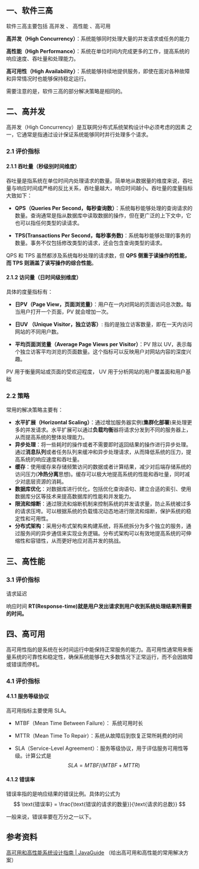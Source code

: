 ## 一、软件三高

软件三高主要包括 高并发 、 高性能 、高可用

**高并发（High Concurrency）**：系统能够同时处理大量的并发请求或任务的能力

**高性能（High Performance）**：系统在单位时间内完成更多的工作，提高系统的响应速度、吞吐量和处理能力。

**高可用性（High Availability）**：系统能够持续地提供服务，即使在面对各种故障和异常情况时也能够保持稳定运行。

需要注意的是，软件三高的部分解决策略是相同的。



## 二、高并发

高并发（High Concurrency）是互联网分布式系统架构设计中必须考虑的因素 之一，它通常是指通过设计保证系统能够同时并行处理多个请求。

### 2.1 评价指标

#### 2.1.1 吞吐量（秒级别时间维度）

吞吐量是指系统在单位时间内处理请求的数量。简单地从数据量的维度来说，吞吐量与响应时间成严格的反比关系，吞吐量越大，响应时间越小。吞吐量的度量指标大致如下：

- **QPS（Queries Per Second，每秒查询数）**：系统每秒能够处理的查询请求的数量。查询通常是指从数据库中读取数据的操作，但在更广泛的上下文中，它也可以指任何类型的读请求。

- **TPS(Transactions Per Second，每秒事务数)**：系统每秒能够处理的事务的数量。事务不仅包括修改类型的请求，还会包含查询类型的请求。

QPS 和 TPS 虽然都涉及系统每秒处理的请求数，但 **QPS 侧重于读操作的性能，而 TPS 则涵盖了读写操作的综合性能**。



#### 2.1.2 访问量（日时间级别维度）

具体的度量指标有：

- **日PV（Page View，页面浏览量）**：用户在一内对网站的页面访问总次数。每当用户打开一个页面，PV 就会增加一次。

- **日UV （Unique Visitor，独立访客）**: 指的是独立访客数量，即在一天内访问网站的不同用户数。

- **平均页面浏览量（Average Page Views per Visitor）**：PV 除以 UV，表示每个独立访客平均浏览的页面数量。这个指标可以反映用户对网站内容的深度兴趣。

PV 用于衡量网站或页面的受欢迎程度， UV 用于分析网站的用户覆盖面和用户基础





### 2.2 策略

常用的解决策略主要有：

- **水平扩展（Horizontal Scaling）**：通过增加服务器实例(**集群化部署**)来处理更多的并发请求。水平扩展可以通过**负载均衡**器将请求分发到不同的服务器上，从而提高系统的整体处理能力。
- **异步处理**：将一些耗时的操作或者不需要即时返回结果的操作进行异步处理。通过**消息队列**或者任务队列来缓冲和异步处理请求，从而降低系统的压力，提高系统的响应速度和吞吐量。
- **缓存**：使用缓存来存储频繁访问的数据或者计算结果，减少对后端存储系统的访问压力(**冷热分离**思想)。缓存可以极大地提高系统的性能和吞吐量，同时减少对底层资源的消耗。
- **数据库优化**：对数据库进行优化，包括优化查询语句、建立合适的索引、使用数据库分区等技术来提高数据库的性能和并发能力。
- **限流和熔断**：通过限流和熔断机制来控制系统的并发请求量，防止系统被过多的请求压垮。可以根据系统的负载情况动态地进行限流和熔断，保护系统的稳定性和可用性。
- **分布式架构**：采用分布式架构来构建系统，将系统拆分为多个独立的服务，通过服务间的异步通信来实现业务逻辑。分布式架构可以有效地提高系统的可伸缩性和容错性，从而更好地应对高并发的挑战。



## 三、高性能

### 3.1 评价指标

请求延迟

响应时间 **RT(Response-time)就是用户发出请求到用户收到系统处理结果所需要的时间。**





## 四、高可用

高可用性指的是系统在长时间运行中能保持正常服务的能力。高可用性通常用来衡量系统的可靠性和稳定性，确保系统能够在大多数情况下正常运行，而不会因故障或错误而停机。

### 4.1 评价指标

#### 4.1.1 服务等级协议

高可用指标主要使用 SLA。

- MTBF（Mean Time Between Failure）： 系统可用时长

- MTTR（Mean Time To Repair）：系统从故障后到恢复正常所耗费的时间

- SLA（Service-Level Agreement）：服务等级协议，用于评估服务可用性等级。计算公式是 
  $$
  SLA = MTBF/(MTBF+MTTR)
  $$
  





#### 4.1.2 错误率

错误率指的是响应结果的错误比例。具体的公式为
$$
\text{错误率} = \frac{\text{错误的请求的数量}}{\text{请求的总数}}
$$


一般来说，错误率要在万分之一以下。









## 参考资料

[高可用和高性能系统设计指南 | JavaGuide](https://javaguide.cn/high-availability/high-availability-system-design.html) （给出高可用和高性能的常用解决方案）